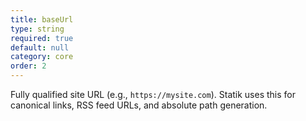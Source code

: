 ```yaml
---
title: baseUrl
type: string
required: true
default: null
category: core
order: 2
---
```


Fully qualified site URL (e.g., `https://mysite.com`). Statik uses this for canonical links, RSS feed URLs, and absolute path generation.
